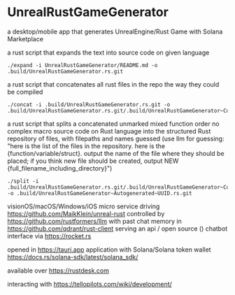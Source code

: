 # UnrealRustGameGenerator
a desktop/mobile app that generates UnrealEngine/Rust Game with Solana Marketplace

a rust script that expands the text into source code on given language

    ./expand -i UnrealRustGameGenerator/README.md -o .build/UnrealRustGameGenerator.rs.git
    
a rust script that concatenates all rust files in the repo the way they could be compiled

    ./concat -i .build/UnrealRustGameGenerator.rs.git -o .build/UnrealRustGameGenerator.rs.git/.build/UnrealRustGameGenerator~ConCated.rs
   
a rust script that splits a concatenated unmarked mixed function order no complex macro source code on Rust language into the structured Rust repository of files, with filepaths and names guessed (use llm for guessing: "here is the list of the files in the repository. here is the {function/variable/struct}. output the name of the file where they should be placed; if you think new file should be created, output NEW {full_filename_including_directory}")

    ./split -i .build/UnrealRustGameGenerator.rs.git/.build/UnrealRustGameGenerator~ConCated.rs -o .build/UnrealRustGameGenerator~Autogenerated~UUID.rs.git

visionOS/macOS/Windows/iOS  micro service driving 
https://github.com/MaikKlein/unreal-rust
controlled by 
https://github.com/rustformers/llm
with past chat memory in
https://github.com/qdrant/rust-client
serving an api / open source () chatbot interface via 
https://rocket.rs


opened in https://tauri.app application with Solana/Solana token wallet https://docs.rs/solana-sdk/latest/solana_sdk/





available over 
https://rustdesk.com








interacting with
https://tellopilots.com/wiki/development/
